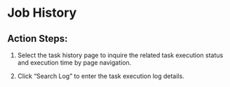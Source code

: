# Job History

## Action Steps:

1. Select the task history page to inquire the related task execution status and execution time by page navigation.

2. Click “Search Log” to enter the task execution log details.
